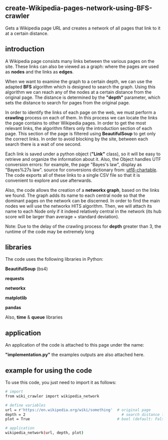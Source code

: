 ## create-Wikipedia-pages-network-using-BFS-crawler
Gets a Wikipedia page URL and creates a network of all pages that link to it at a certain distance.


## introduction
A Wikipedia page consists many links between the various pages on the site. These links can also be viewed as a graph: where the pages are used as **nodes** and the links as **edges**.

When we want to examine the graph to a certain depth, we can use the adapted **BFS** algorithm which is designed to search the graph. Using this algorithm we can reach any of the nodes at a certain distance from the original page. The distance is determined by the **"depth"** parameter, which sets the distance to search for pages from the original page.

In order to identify the links of each page on the web, we must perform a **crawling** process on each of them. In this process we can locate the links the page contains to other Wikipedia pages. In order to get the most relevant links, the algorithm filters only the introduction section of each page. This section of the page is filtered using **BeautifulSoup** to get only the correct links. In order to avoid blocking by the site, between each search there is a wait of one second.

Each link is saved under a python object (**"Link"** class), so it will be easy to retrieve and organize the information about it. Also, the Object handles UTF conversion errors: for example, the page "Bayes's law", display as "Bayes%27s law". source for conversions dictionary from: [utf8-chartable](https://www.utf8-chartable.de/). The code exports all of these links to a single CSV file so that it is convenient to explore and use afterwards.

Also, the code allows the creation of a **networkx graph**, based on the links we found. The graph adds its name to each central node so that the dominant pages on the network can be discerned. In order to find the main nodes we will use the networkx HITS algorithm. Then, we will attach its name to each Node only if it indeed relatively central in the network (its hub score will be larger than average + standard deviation).

Note: Due to the delay of the crawling process for **depth** greater than 3, the runtime of the code may be extremely long

## libraries
The code uses the following libraries in Python:

**BeautifulSoup** (bs4)

**requests**

**networkx**

**matplotlib**

**pandas**

Also, **time** & **queue** libraries 


## application
An application of the code is attached to this page under the name: 

**"implementation.py"** 
the examples outputs are also attached here.


## example for using the code
To use this code, you just need to import it as follows:
``` sh
# import
from wiki_crawler import wikipedia_network

# define variables
url = r'https://en.wikipedia.org/wiki/something'  # original page
depth = 2	                                        # search distance from the original page
plot = True	                                      # bool (default: False)

# application
wikipedia_network(url, depth, plot)
```



